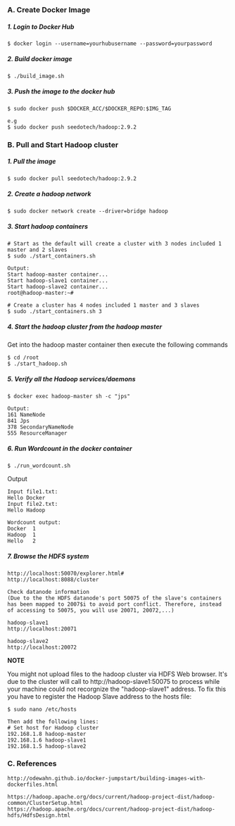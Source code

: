 ### A. Create Docker Image
##### 1. Login to Docker Hub
```
$ docker login --username=yourhubusername --password=yourpassword
```

##### 2. Build docker image
```
$ ./build_image.sh
```

##### 3. Push the image to the docker hub
```
$ sudo docker push $DOCKER_ACC/$DOCKER_REPO:$IMG_TAG

e.g
$ sudo docker push seedotech/hadoop:2.9.2
```

### B. Pull and Start Hadoop cluster
##### 1. Pull the image
```
$ sudo docker pull seedotech/hadoop:2.9.2
```

##### 2. Create a hadoop network
```
$ sudo docker network create --driver=bridge hadoop
```

##### 3. Start hadoop containers
```
# Start as the default will create a cluster with 3 nodes included 1 master and 2 slaves
$ sudo ./start_containers.sh

Output:
Start hadoop-master container...
Start hadoop-slave1 container...
Start hadoop-slave2 container...
root@hadoop-master:~#

# Create a cluster has 4 nodes included 1 master and 3 slaves
$ sudo ./start_containers.sh 3
```

##### 4. Start the hadoop cluster from the hadoop master
Get into the hadoop master container then execute the following commands
```
$ cd /root
$ ./start_hadoop.sh
```

##### 5. Verify all the Hadoop services/daemons
```
$ docker exec hadoop-master sh -c "jps"

Output:
161 NameNode
841 Jps
378 SecondaryNameNode
555 ResourceManager
```

##### 6. Run Wordcount in the docker container
```
$ ./run_wordcount.sh
```

Output
```
Input file1.txt:
Hello Docker
Input file2.txt:
Hello Hadoop

Wordcount output:
Docker  1
Hadoop  1
Hello   2
```

##### 7. Browse the HDFS system
```
http://localhost:50070/explorer.html#
http://localhost:8088/cluster

Check datanode information
(Due to the the HDFS datanode's port 50075 of the slave's containers has been mapped to 2007$i to avoid port conflict. Therefore, instead of accessing to 50075, you will use 20071, 20072,...)

hadoop-slave1
http://localhost:20071

hadoop-slave2
http://localhost:20072
```

**NOTE**

You might not upload files to the hadoop cluster via HDFS Web browser. It's due to the cluster will call to http://hadoop-slave1:50075 to process while your machine could not recorgnize the "hadoop-slave1" address. To fix this you have to register the Hadoop Slave address to the hosts file:
```
$ sudo nano /etc/hosts

Then add the following lines:
# Set host for Hadoop cluster
192.168.1.8 hadoop-master
192.168.1.6 hadoop-slave1
192.168.1.5 hadoop-slave2
```

### C. References
```
http://odewahn.github.io/docker-jumpstart/building-images-with-dockerfiles.html

https://hadoop.apache.org/docs/current/hadoop-project-dist/hadoop-common/ClusterSetup.html
https://hadoop.apache.org/docs/current/hadoop-project-dist/hadoop-hdfs/HdfsDesign.html
```
